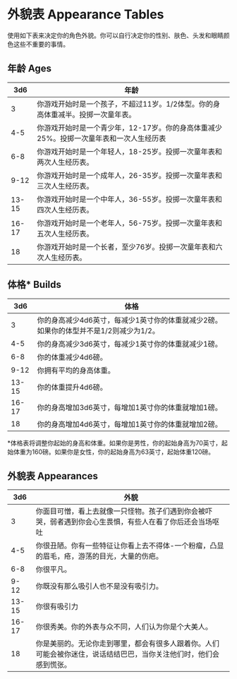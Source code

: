 # 外貌表 Appearance Tables

使用如下表来决定你的角色外貌。你可以自行决定你的性别、肤色、头发和眼睛颜色这些不重要的事情。

## 年龄 Ages

<table>
<thead>
<tr class="header">
<th>3d6</th>
<th>年龄</th>
</tr>
</thead>
<tbody>
<tr class="odd">
<td>3</td>
<td>你游戏开始时是一个孩子，不超过11岁。1/2体型。你的身高体重减半。投掷一次童年表。</td>
</tr>
<tr class="even">
<td>4-5</td>
<td>你游戏开始时是一个青少年，12-17岁。你的身高体重减少25%。投掷一次童年表和一次人生经历表</td>
</tr>
<tr class="odd">
<td>6-8</td>
<td>你游戏开始时是一个年轻人，18-25岁。投掷一次童年表和两次人生经历表。</td>
</tr>
<tr class="even">
<td>9-12</td>
<td>你游戏开始时是一个成年人，26-35岁。投掷一次童年表和三次人生经历表。</td>
</tr>
<tr class="odd">
<td>13-15</td>
<td>你游戏开始时是一个中年人，36-55岁。投掷一次童年表和四次人生经历表。</td>
</tr>
<tr class="even">
<td>16-17</td>
<td>你游戏开始时是一个老年人，56-75岁。投掷一次童年表和五次人生经历表。</td>
</tr>
<tr class="odd">
<td>18</td>
<td>你游戏开始时是一个长者，至少76岁。投掷一次童年表和六次人生经历表。</td>
</tr>
</tbody>
</table>

## 体格\* Builds

<table>
<thead>
<tr class="header">
<th>3d6</th>
<th>体格</th>
</tr>
</thead>
<tbody>
<tr class="odd">
<td>3</td>
<td>你的身高减少4d6英寸，每减少1英寸你的体重就减少2磅。如果你的体型并不是1/2则减少为1/2。</td>
</tr>
<tr class="even">
<td>4-5</td>
<td>你的身高减少3d6英寸，每减少1英寸你的体重就减少1磅。</td>
</tr>
<tr class="odd">
<td>6-8</td>
<td>你的体重减少4d6磅。</td>
</tr>
<tr class="even">
<td>9-12</td>
<td>你拥有平均的身高体重。</td>
</tr>
<tr class="odd">
<td>13-15</td>
<td>你的体重提升4d6磅。</td>
</tr>
<tr class="even">
<td>16-17</td>
<td>你的身高增加3d6英寸，每增加1英寸你的体重就增加1磅。</td>
</tr>
<tr class="odd">
<td>18</td>
<td>你的身高增加4d6英寸，每增加1英寸你的体重就增加2磅。</td>
</tr>
</tbody>
</table>

\*体格表将调整你起始的身高和体重。如果你是男性，你的起始身高为70英寸，起始体重为160磅。如果你是女性，你的起始身高为63英寸，起始体重120磅。

## 外貌表 Appearances

<table>
<thead>
<tr class="header">
<th>3d6</th>
<th>外貌</th>
</tr>
</thead>
<tbody>
<tr class="odd">
<td>3</td>
<td>你面目可憎，看上去就像一只怪物。孩子们遇到你会被吓哭，弱者遇到你会心生畏惧，有些人在看了你后还会当场呕吐</td>
</tr>
<tr class="even">
<td>4-5</td>
<td>你很丑陋。你有一些特征让你看上去不得体-一个粉瘤，凸显的眉毛，疮，游荡的目光，大量的伤疤。</td>
</tr>
<tr class="odd">
<td>6-8</td>
<td>你很平凡。</td>
</tr>
<tr class="even">
<td>9-12</td>
<td>你既没有那么吸引人也不是没有吸引力。</td>
</tr>
<tr class="odd">
<td>13-15</td>
<td>你很有吸引力</td>
</tr>
<tr class="even">
<td>16-17</td>
<td>你很秀美。你的外表与众不同，人们认为你是个大美人。</td>
</tr>
<tr class="odd">
<td>18</td>
<td>你是美丽的。无论你走到哪里，都会有很多人跟着你。人们可能会被你迷住，说话结结巴巴，当你关注他们时，他们会感到慌张。</td>
</tr>
</tbody>
</table>

 
